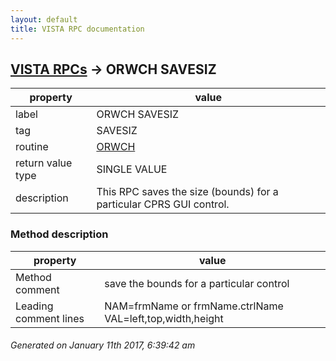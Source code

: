 ```yaml
---
layout: default
title: VISTA RPC documentation
---
```




## [VISTA RPCs](TableOfContent.md) &#8594; ORWCH SAVESIZ 

 property | value 
--- | --- 
 label | ORWCH SAVESIZ
 tag | SAVESIZ
 routine | [ORWCH](http://code.osehra.org/dox/Routine_ORWCH_source.html)
 return value type | SINGLE VALUE
 description | This RPC saves the size (bounds) for a particular CPRS GUI control.


### Method description

 property | value 
--- | --- 
 Method comment | save the bounds for a particular control
 Leading comment lines | NAM=frmName or frmName.ctrlName  VAL=left,top,width,height




 ###### Generated on January 11th 2017, 6:39:42 am